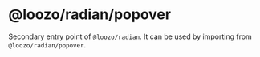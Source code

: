 # @loozo/radian/popover

Secondary entry point of `@loozo/radian`. It can be used by importing from `@loozo/radian/popover`.
